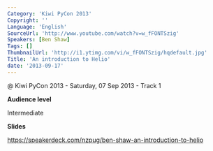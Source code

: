 ```yaml
---
Category: 'Kiwi PyCon 2013'
Copyright: ''
Language: 'English'
SourceUrl: 'http://www.youtube.com/watch?v=w_fFONTSzig'
Speakers: [Ben Shaw]
Tags: []
ThumbnailUrl: 'http://i1.ytimg.com/vi/w_fFONTSzig/hqdefault.jpg'
Title: 'An introduction to Helio'
date: '2013-09-17'
---
```

@ Kiwi PyCon 2013 - Saturday, 07 Sep 2013 - Track 1

**Audience level**

Intermediate

**Slides**

https://speakerdeck.com/nzpug/ben-shaw-an-introduction-to-helio